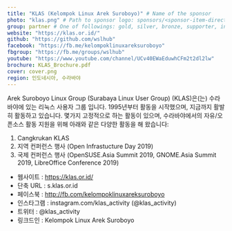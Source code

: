 ```yaml
---
title: "KLAS (Kelompok Linux Arek Suroboyo)" # Name of the sponsor
photo: "klas.png" # Path to sponsor logo: sponsors/<sponsor-item-directory>/logo.png
group: partner # One of followings: gold, silver, bronze, supporter, infra, record, videoi18n, swag
website: "https://klas.or.id/"
github: "https://github.com/wslhub"
facebook: "https://fb.me/kelompoklinuxareksuroboyo"
fbgroup: "https://fb.me/groups/wslhub"
youtube: "https://www.youtube.com/channel/UCv40EWaEduwhCFm2t2dl2lw"
brochure: KLAS_Brochure.pdf
cover: cover.png
region: 인도네시아, 수라바야
---
```


Arek Suroboyo Linux Group (Surabaya Linux User Group) (KLAS)은(는) 수라바야에 있는 리눅스 사용자 그룹 입니다. 1995년부터 활동을 시작했으며, 지금까지 활발히 활동하고 있습니다. 
몇가지 고정적으로 하는 활동이 있으며, 수라바야에서의 자유/오픈소스 활동 지원을 위해 아래와 같은 다양한 활동을 해 왔습니다:

1. Cangkrukan KLAS
2. 지역 컨퍼런스 행사 (Open Infrastucture Day 2019)
3. 국제 컨퍼런스 행사 (OpenSUSE.Asia Summit 2019, GNOME.Asia Summit 2019, LibreOffice Conference 2019)

- 웹사이트 : https://klas.or.id/
- 단축 URL : s.klas.or.id
- 페이스북 : http://fb.com/kelompoklinuxareksuroboyo
- 인스타그램 : instagram.com/klas_activity (@klas_activity)
- 트위터 : @klas_activity
- 링크드인 : Kelompok Linux Arek Suroboyo